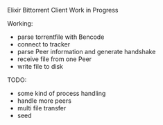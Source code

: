 Elixir Bittorrent Client
Work in Progress

Working:
 - parse torrentfile with Bencode
 - connect to tracker
 - parse Peer information and generate handshake
 - receive file from one Peer
 - write file to disk

TODO:
 - some kind of process handling
 - handle more peers
 - multi file transfer
 - seed
